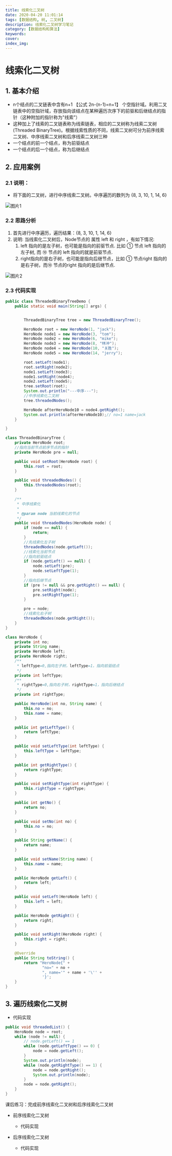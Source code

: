 ```yaml
---
title: 线索化二叉树
date: 2020-04-20 11:01:14
tags: [数据结构, 树, 二叉树]
description: 线索化二叉树学习笔记
category: [数据结构和算法]
keywords:
cover:
index_img:
---
```


# 线索化二叉树

## 1. 基本介绍

- n个结点的二叉链表中含有n+1  【公式 2n-(n-1)=n+1】 个空指针域。利用二叉链表中的空指针域，存放指向该结点在某种遍历次序下的前驱和后继结点的指针（这种附加的指针称为"线索"）
- 这种加上了线索的二叉链表称为线索链表，相应的二叉树称为线索二叉树(Threaded BinaryTree)。根据线索性质的不同，线索二叉树可分为前序线索二叉树、中序线索二叉树和后序线索二叉树三种
- 一个结点的前一个结点，称为前驱结点
- 一个结点的后一个结点，称为后继结点

## 2. 应用案例

### 2.1 说明：

- 将下面的二叉树，进行中序线索二叉树。中序遍历的数列为 {8, 3, 10, 1, 14, 6}

![图片1](./线索化二叉树/图片1.png)

### 2.2 思路分析

1. 首先进行中序遍历，遍历结果：{8, 3, 10, 1, 14, 6}
2. 说明: 当线索化二叉树后，Node节点的 属性 left 和 right ，有如下情况:
   1. left 指向的是左子树，也可能是指向的前驱节点. 比如 ① 节点 left 指向的左子树, 而 ⑩ 节点的 left 指向的就是前驱节点.
   2. right指向的是右子树，也可能是指向后继节点，比如 ① 节点right 指向的是右子树，而⑩ 节点的right 指向的是后继节点.

![图片2](./线索化二叉树/图片2.png)

### 2.3 代码实现

```java
public class ThreadedBinaryTreeDemo {
    public static void main(String[] args) {


        ThreadedBinaryTree tree = new ThreadedBinaryTree();

        HeroNode root = new HeroNode(1, "jack");
        HeroNode node1 = new HeroNode(3, "tom");
        HeroNode node2 = new HeroNode(6, "mike");
        HeroNode node3 = new HeroNode(8, "林冲");
        HeroNode node4 = new HeroNode(10, "关胜");
        HeroNode node5 = new HeroNode(14, "jerry");

        root.setLeft(node1);
        root.setRight(node2);
        node1.setLeft(node3);
        node1.setRight(node4);
        node2.setLeft(node5);
        tree.setRoot(root);
        System.out.println("---中序---");
        //中序线索化二叉树
        tree.threadedNodes();

        HeroNode afterHeroNode10 = node4.getRight();
        System.out.println(afterHeroNode10);// no=1 name=jack
    }

}

class ThreadedBinaryTree {
    private HeroNode root;
    //指向当前节点前序节点的指针
    private HeroNode pre = null;

    public void setRoot(HeroNode root) {
        this.root = root;
    }

    public void threadedNodes() {
        this.threadedNodes(root);
    }

    /**
     * 中序线索化
     *
     * @param node 当前线索化的节点
     */
    public void threadedNodes(HeroNode node) {
        if (node == null) {
            return;
        }
        //先线索化左子树
        threadedNodes(node.getLeft());
        //线索化当前节点
        //指向前驱结点
        if (node.getLeft() == null) {
            node.setLeft(pre);
            node.setLeftType(1);
        }
        //指向后继节点
        if (pre != null && pre.getRight() == null) {
            pre.setRight(node);
            pre.setRightType(1);
        }

        pre = node;
        //线索化右子树
        threadedNodes(node.getRight());
    }
}

class HeroNode {
    private int no;
    private String name;
    private HeroNode left;
    private HeroNode right;
    /**
     * leftType=0,指向左子树，leftType=1，指向前驱结点
     */
    private int leftType;
    /**
     * rightType=0,指向右子树，rightType=1，指向后继结点
     */
    private int rightType;

    public HeroNode(int no, String name) {
        this.no = no;
        this.name = name;
    }

    public int getLeftType() {
        return leftType;
    }

    public void setLeftType(int leftType) {
        this.leftType = leftType;
    }

    public int getRightType() {
        return rightType;
    }

    public void setRightType(int rightType) {
        this.rightType = rightType;
    }

    public int getNo() {
        return no;
    }

    public void setNo(int no) {
        this.no = no;
    }

    public String getName() {
        return name;
    }

    public void setName(String name) {
        this.name = name;
    }

    public HeroNode getLeft() {
        return left;
    }

    public void setLeft(HeroNode left) {
        this.left = left;
    }

    public HeroNode getRight() {
        return right;
    }

    public void setRight(HeroNode right) {
        this.right = right;
    }

    @Override
    public String toString() {
        return "HeroNode{" +
                "no=" + no +
                ", name='" + name + '\'' +
                '}';
    }
}
```

## 3. 遍历线索化二叉树

- 代码实现

```java
public void threadedList() {
    HeroNode node = root;
    while (node != null) {
        // node.getLeft() == 1
        while (node.getLeftType() == 0) {
            node = node.getLeft();
        }
        System.out.println(node);
        while (node.getRightType() == 1) {
            node = node.getRight();
            System.out.println(node);
        }
        node = node.getRight();
    }
}
```

<div class="note note-info">

课后练习：完成前序线索化二叉树和后序线索化二叉树

</div>

- 前序线索化二叉树
  - 代码实现



- 后序线索化二叉树
  - 代码实现

